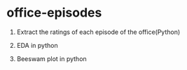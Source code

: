# office-episodes
1. Extract the ratings of each episode of the office(Python)

2. EDA in python

3. Beeswam plot in python

